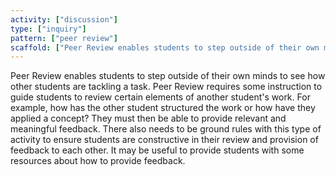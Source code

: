 ```yaml
---
activity: ["discussion"]
type: ["inquiry"]
pattern: ["peer review"]
scaffold: ["Peer Review enables students to step outside of their own minds to see how other students are tackling a task. Peer Review requires some instruction to guide students to review certain elements of another student's work. For example, how has the other student structured the work or how have they applied a concept? They must then be able to provide relevant and meaningful feedback. There also needs to be ground rules with this type of activity to ensure students are constructive in their review and provision of feedback to each other. It may be useful to provide students with some resources about how to provide feedback."]
---
```


Peer Review enables students to step outside of their own minds to see how other students are tackling a task. Peer Review requires some instruction to guide students to review certain elements of another student's work. For example, how has the other student structured the work or how have they applied a concept? They must then be able to provide relevant and meaningful feedback. There also needs to be ground rules with this type of activity to ensure students are constructive in their review and provision of feedback to each other. It may be useful to provide students with some resources about how to provide feedback.
